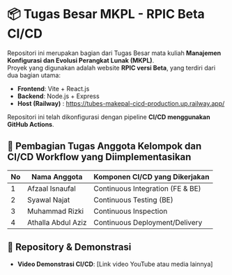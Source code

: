 # 📦 Tugas Besar MKPL - RPIC Beta CI/CD

Repositori ini merupakan bagian dari Tugas Besar mata kuliah **Manajemen Konfigurasi dan Evolusi Perangkat Lunak (MKPL)**.  
Proyek yang digunakan adalah website **RPIC versi Beta**, yang terdiri dari dua bagian utama:

- **Frontend**: Vite + React.js
- **Backend**: Node.js + Express
- **Host (Railway)** : https://tubes-makepal-cicd-production.up.railway.app/

Repositori ini telah dikonfigurasi dengan pipeline **CI/CD menggunakan GitHub Actions**.

## 👥 Pembagian Tugas Anggota Kelompok dan CI/CD Workflow yang Diimplementasikan

| No | Nama Anggota          | Komponen CI/CD yang Dikerjakan         |
|----|------------------------|----------------------------------------|
| 1  | Afzaal Isnaufal        | Continuous Integration (FE & BE)       |
| 2  | Syawal Najat      | Continuous Testing (BE)                    |
| 3  | Muhammad Rizki       | Continuous Inspection                  |
| 4  | Athalla Abdul Aziz      | Continuous Deployment/Delivery         |


## 🔗 Repository & Demonstrasi

- **Video Demonstrasi CI/CD**: [Link video YouTube atau media lainnya]


